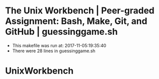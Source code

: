 # The Unix Workbench | Peer-graded Assignment: Bash, Make, Git, and GitHub | guessinggame.sh
* This makefile was run at: 2017-11-05:19:35:40
* There were 28 lines in guessinggame.sh
# UnixWorkbench
